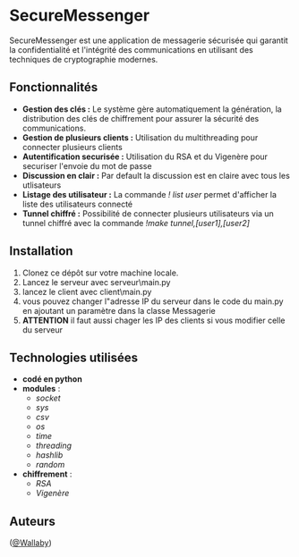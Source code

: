 # SecureMessenger

SecureMessenger est une application de messagerie sécurisée qui garantit la confidentialité et l'intégrité des communications en utilisant des techniques de cryptographie modernes.

## Fonctionnalités
- **Gestion des clés :** Le système gère automatiquement la génération, la distribution des clés de chiffrement pour assurer la sécurité des communications.
- **Gestion de plusieurs clients :** Utilisation du multithreading pour connecter plusieurs clients
- **Autentification securisée :** Utilisation du RSA et du Vigenère pour securiser l'envoie du mot de passe
- **Discussion en clair :** Par default la discussion est en claire avec tous les utlisateurs
- **Listage des utilisateur :** La commande *! list user* permet d'afficher la liste des utilisateurs connecté
- **Tunnel chiffré :** Possibilité de connecter plusieurs utilisateurs via un tunnel chiffré avec la commande *!make tunnel,[user1],[user2]*
## Installation

1. Clonez ce dépôt sur votre machine locale.
2. Lancez le serveur avec serveur\main.py
3. lancez le client avec client\main.py
4. vous pouvez changer l"adresse IP du serveur dans le code du main.py en ajoutant un paramètre dans la classe Messagerie
5. **ATTENTION** il faut aussi chager les IP des clients si vous modifier celle du serveur

## Technologies utilisées
- **codé en python**
- **modules** :
  - *socket*
  - *sys*
  - *csv*
  - *os*
  - *time*
  - *threading*
  - *hashlib*
  - *random*
- **chiffrement** :
  - *RSA*
  - *Vigenère*

## Auteurs
([@Wallaby](https://github.com/macalamel))
